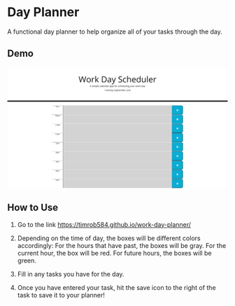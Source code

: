 # Day Planner
A functional day planner to help organize all of your tasks through the day.

## Demo
![Screenshot of Planner](Assets/images/blank-planner.png)

## How to Use
1. Go to the link https://timrob584.github.io/work-day-planner/

2. Depending on the time of day, the boxes will be different colors accordingly:
    For the hours that have past, the boxes will be gray.
    For the current hour, the box will be red.
    For future hours, the boxes will be green.

3. Fill in any tasks you have for the day.

4. Once you have entered your task, hit the save icon to the right of the task to save it to your planner!
